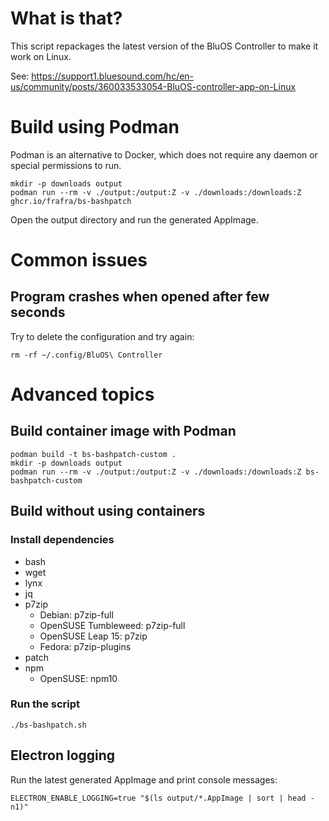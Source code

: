 # What is that?

This script repackages the latest version of the BluOS Controller to make it work on Linux.

See: https://support1.bluesound.com/hc/en-us/community/posts/360033533054-BluOS-controller-app-on-Linux

# Build using Podman

Podman is an alternative to Docker, which does not require any daemon or special permissions to run.

```
mkdir -p downloads output
podman run --rm -v ./output:/output:Z -v ./downloads:/downloads:Z ghcr.io/frafra/bs-bashpatch
```

Open the output directory and run the generated AppImage.

# Common issues

## Program crashes when opened after few seconds

Try to delete the configuration and try again:

```
rm -rf ~/.config/BluOS\ Controller
```

# Advanced topics

## Build container image with Podman

```
podman build -t bs-bashpatch-custom .
mkdir -p downloads output
podman run --rm -v ./output:/output:Z -v ./downloads:/downloads:Z bs-bashpatch-custom
```

## Build without using containers

### Install dependencies

- bash
- wget
- lynx
- jq
- p7zip
  - Debian: p7zip-full
  - OpenSUSE Tumbleweed: p7zip-full
  - OpenSUSE Leap 15: p7zip
  - Fedora: p7zip-plugins
- patch
- npm
  - OpenSUSE: npm10

### Run the script

```
./bs-bashpatch.sh
```

## Electron logging

Run the latest generated AppImage and print console messages:

```
ELECTRON_ENABLE_LOGGING=true "$(ls output/*.AppImage | sort | head -n1)"
```
